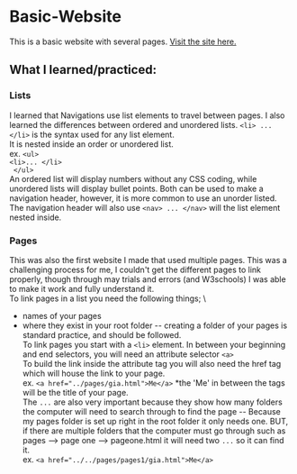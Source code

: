 # Basic-Website
This is a basic website with several pages. [Visit the site here.](https://giaviolini.github.io/Basic-Website/)

## What I learned/practiced:
### Lists
I learned that Navigations use list elements to travel between pages. I also learned the differences between ordered and unordered lists. 
  ```<li> ... </li>``` is the syntax used for any list element.  \
  It is nested inside an order or unordered list.  \
                                                    ex. ```<ul>```  \
                                                          ```<li>... </li>```  \
                                                        ``` </ul>```   
An ordered list will display numbers without any CSS coding, while unordered lists will display bullet points. Both can be used to make a navigation header, however, it is more common to use an unorder listed. The navigation header will also use ```<nav> ... </nav>``` will the list element nested inside. 

### Pages
This was also the first website I made that used multiple pages. This was a challenging process for me, I couldn't get the different pages to link properly, though through may trials and errors (and W3schools) I was able to make it work and fully understand it.  \
To link pages in a list you need the following things;   \
- names of your pages
- where they exist in your root folder -- creating a folder of your pages is standard practice, and should be followed.  \
To link pages you start with a ```<li>``` element. In between your beginning and end selectors, you will need an attribute selector ```<a>```  \
To build the link inside the attribute tag you will also need the href tag which will house the link to your page.  \
ex. ```<a href="../pages/gia.html">Me</a>``` *the 'Me' in between the tags will be the title of your page.  \
The ```...``` are also very important because they show how many folders the computer will need to search through to find the page -- Because my pages folder is set up right in the root folder it only needs one. BUT, if there are multiple folders that the computer must go through such as pages --> page one --> pageone.html it will need two ```...``` so it can find it.   \
ex. ```<a href="../../pages/pages1/gia.html">Me</a>```
